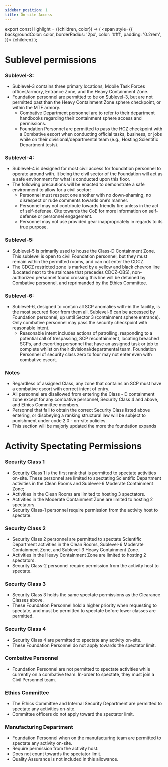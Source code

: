 ```yaml
---
sidebar_position: 1
title: On-site Access
---
```



export const Highlight = ({children, color}) => (
<span
style={{
      backgroundColor: color,
      borderRadius: '2px',
      color: '#fff',
      padding: '0.2rem',
    }}>
{children}
</span>
);

# Sublevel permissions
### Sublevel-3: 
- Sublevel-3 contains three primary locations, Mobile Task Forces offices/armory, Entrance Zone, and the Heavy Containment Zone. 
- Foundation personnel are permitted to be on Sublevel-3, but are not permitted past than the Heavy Containment Zone sphere checkpoint, or within the MTF armory. 
  - Combative Department personnel are to refer to their department handbooks regarding their containment sphere access and permissions.
  - Foundation Personnel are permitted to pass the HCZ checkpoint with a Combative escort when conducting official tasks, business, or jobs while on their divisional/departmental team (e.g., Hosting Scientific Department tests).

### Sublevel-4:
- Sublevel-4 is designed for most civil access for foundation personnel to operate around with. It being the civil sector of the Foundation will act as a safe environment for what is conducted upon this floor.
- The following precautions will be enacted to demonstrate a safe environment to allow for a civil sector:
  - Personnel must respect one another with no down-shaming, no disrespect or rude comments towards one’s manner.
  - Personnel may not contribute towards friendly fire unless in the act of self-defense. Cite towards the CoE for more information on self-defense or personnel engagement.
  - Personnel may not use provided gear inappropriately in regards to its true purpose.

### Sublevel-5: 
- Sublevel-5 is primarily used to house the Class-D Containment Zone. This sublevel is open to civil Foundation personnel, but they must remain within the permitted rooms, and can not enter the CDCZ. 
- The CDCZ restricted zone is marked by a yellow and black chevron line (Located next to the staircase that precedes CDCZ-OBS), non-authorized personnel found crossing this line will be detained by Combative personnel, and reprimanded by the Ethics Committee. 

### Sublevel-6: 
- Sublevel-6, designed to contain all SCP anomalies with-in the facility, is the most secured floor from them all. Sublevel-6 can be accessed by Foundation personnel, up until Sector 3 (containment sphere entrance). Only combative personnel may pass the security checkpoint with reasonable intent.
  - Reasonable intent includes actions of patrolling, responding to a potential call of trespassing, SCP recontainment, locating breached SCPs, and escorting personnel that have an assigned task or job to complete whilst on their divisional/departmental team. Foundation Personnel of security class zero to four may not enter even with combative escort.

### Notes
- Regardless of assigned Class, any zone that contains an SCP must have a combative escort with correct intent of entry.
- All personnel are disallowed from entering the Class - D containment zone except for any combative personnel, Security Class 4 and above, and Ethics Committee members.
- Personnel that fail to obtain the correct Security Class listed above entering, or disobeying a ranking structural law will be subject to punishment under code 2.0 - on-site policies.
- This section will be majorly updated the more the foundation expands

# Activity Spectating Permissions

### Security Class 1
- Security Class 1 is the first rank that is permitted to spectate activities on-site. These personnel are limited to spectating Scientific Department activities in the Clean Rooms and Sublevel-6 Moderate Containment Zone; 
- Activities in the Clean Rooms are limited to hosting 3 spectators.
- Activities in the Moderate Containment Zone are limited to hosting 2 spectators. 
- Security Class-1 personnel require permission from the activity host to spectate.

### Security Class 2
- Security Class 2 personnel are permitted to spectate Scientific Department activities in the Clean Rooms, Sublevel-6 Moderate Containment Zone, and Sublevel-3 Heavy Containment Zone.
- Activities in the Heavy Containment Zone are limited to hosting 2 spectators.
- Security Class-2 personnel require permission from the activity host to spectate. 

### Security Class 3
- Security Class 3 holds the same spectate permissions as the Clearance Classes above. 
- These Foundation Personnel hold a higher priority when requesting to spectate, and must be permitted to spectate before lower classes are permitted.

### Security Class 4
- Security Class 4 are permitted to spectate any activity on-site. 
- These Foundation Personnel do not apply towards the spectator limit.

### Combative Personnel 
- Foundation Personnel are not permitted to spectate activities while currently on a combative team. In-order to spectate, they must join a Civil Personnel team. 

### Ethics Committee
- The Ethics Committee and Internal Security Department are permitted to spectate any activities on-site.
- Committee officers do not apply toward the spectator limit. 

### Manufacturing Department
- Foundation Personnel when on the manufacturing team are permitted to spectate any activity on-site.
- Require permission from the activity host.
- Does not count towards the spectator limit.
- Quality Assurance is not included in this allowance.

